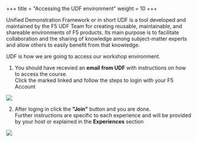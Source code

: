 +++
title = "Accessing the UDF environment"
weight = 10
+++

Unified Demonstration Framework or in short UDF is a tool developed and maintained by the F5 UDF Team for creating reusable, maintainable, and shareable environments of F5 products. Its main purpose is to facilitate collaboration and the sharing of knowledge among subject-matter experts and allow others to easily benefit from that knowledge.  

UDF is how we are going to access our workshop environment.  

1. You should have recevied an **email from UDF** with instructions on how to access the course.  
Click the marked linked and follow the steps to login with your F5 Account

![](/images/1/Slide3.PNG)

2. After loging in click the **"Join"** button and you are done.  
Further instructions are specific to each experience and will be provided by your host or explained in the **Experiences** section

![](/images/1/Slide4.PNG)